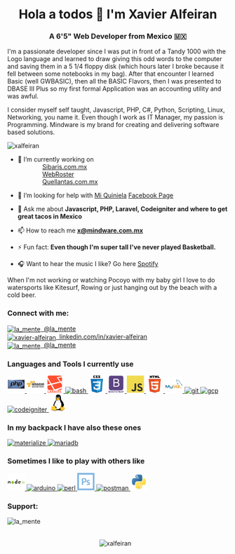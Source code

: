 <h1 align="center">Hola a todos 👋 I'm Xavier Alfeiran</h1>
<h3 align="center">A 6'5" Web Developer from Mexico 🇲🇽</h3>

I'm a passionate developer since I was put in front of a Tandy 1000 with the Logo language and learned to draw giving this odd words to the computer and saving them in a 5 1/4 floppy disk (which hours later I broke because it fell between some notebooks in my bag). After that encounter I learned Basic (well GWBASIC), then all the BASIC Flavors, then I was presented to DBASE III Plus so my first formal Application was an accounting utility and was awful.

I consider myself self taught, Javascript, PHP, C#, Python, Scripting, Linux, Networking, you name it. Even though I work as IT Manager, my passion is Programming. Mindware is my brand for creating and delivering software based solutions. 

<p align="left"> <img src="https://komarev.com/ghpvc/?username=xalfeiran&label=Profile%20views&color=0e75b6&style=flat" alt="xalfeiran" /> </p>

- 🔭 I’m currently working on <br/>
<span style="margin-left:4em;">[Sibaris.com.mx](https://sibaris.com.mx)</span><br/>
<span style="margin-left:4em;">[WebRoster](https://mindware.com.mx/webroster)</span><br/>
<span style="margin-left:4em;">[Quellantas.com.mx](https://quellantas.com.mx)</span>

- 🤝 I’m looking for help with [Mi Quiniela](https://ww2.miquiniela.com.mx/app3) [Facebook Page](facebook.com/miquiniela.com.mx)

- 💬 Ask me about **Javascript, PHP, Laravel, Codeigniter and where to get great tacos in Mexico**

- 📫 How to reach me **x@mindware.com.mx**

- ⚡ Fun fact: **Even though I'm super tall I've never played Basketball.**

- 🎧 Want to hear the music I like? Go here [Spotify](https://open.spotify.com/playlist/37i9dQZF1Etp4iqiCWUoHd?si=cbe407fd67bf4614)

When I'm not working or watching Pocoyo with my baby girl I love to do watersports like Kitesurf, Rowing or just hanging out by the beach with a cold beer. 

<h3 align="left">Connect with me:</h3>
<p align="left">
<a href="https://twitter.com/la_mente" target="blank"><img align="center" src="https://raw.githubusercontent.com/rahuldkjain/github-profile-readme-generator/master/src/images/icons/Social/twitter.svg" alt="la_mente" width="20" />&nbsp; @la_mente</a><br/>
<a href="https://linkedin.com/in/xavier-alfeiran" target="blank"><img align="center" src="https://raw.githubusercontent.com/rahuldkjain/github-profile-readme-generator/master/src/images/icons/Social/linked-in-alt.svg" alt="xavier-alfeiran" width="20" />&nbsp; linkedin.com/in/xavier-alfeiran</a><br/>
<a href="https://instagram.com/la_mente" target="blank"><img align="center" src="https://raw.githubusercontent.com/rahuldkjain/github-profile-readme-generator/master/src/images/icons/Social/instagram.svg" alt="la_mente" width="20" />&nbsp; @la_mente</a><br/>
</p>

<h3 align="left">Languages and Tools I currently use</h3>
<p align="left">
<a href="https://www.php.net" target="_blank"> <img src="https://raw.githubusercontent.com/devicons/devicon/master/icons/php/php-original.svg" alt="php" width="40" height="40"/>
<a href="https://aws.amazon.com" target="_blank"> <img src="https://raw.githubusercontent.com/devicons/devicon/master/icons/amazonwebservices/amazonwebservices-original-wordmark.svg" alt="aws" width="40" height="40"/> </a>
<a href="https://laravel.com/" target="_blank"> <img src="https://raw.githubusercontent.com/devicons/devicon/master/icons/laravel/laravel-plain-wordmark.svg" alt="laravel" width="40" height="40"/> </a>
<a href="https://www.gnu.org/software/bash/" target="_blank"> <img src="https://www.vectorlogo.zone/logos/gnu_bash/gnu_bash-icon.svg" alt="bash" width="40" height="40"/> </a>
<a href="https://www.w3schools.com/css/" target="_blank"> <img src="https://raw.githubusercontent.com/devicons/devicon/master/icons/css3/css3-original-wordmark.svg" alt="css3" width="40" height="40"/> </a>
<a href="https://getbootstrap.com" target="_blank"> <img src="https://raw.githubusercontent.com/devicons/devicon/master/icons/bootstrap/bootstrap-plain-wordmark.svg" alt="bootstrap" width="40" height="40"/> </a>
<a href="https://developer.mozilla.org/en-US/docs/Web/JavaScript" target="_blank"> <img src="https://raw.githubusercontent.com/devicons/devicon/master/icons/javascript/javascript-original.svg" alt="javascript" width="40" height="40"/> </a>
<a href="https://www.w3.org/html/" target="_blank"> <img src="https://raw.githubusercontent.com/devicons/devicon/master/icons/html5/html5-original-wordmark.svg" alt="html5" width="40" height="40"/> </a>
<a href="https://www.mysql.com/" target="_blank"> <img src="https://raw.githubusercontent.com/devicons/devicon/master/icons/mysql/mysql-original-wordmark.svg" alt="mysql" width="40" height="40"/> </a>
<a href="https://git-scm.com/" target="_blank"> <img src="https://www.vectorlogo.zone/logos/git-scm/git-scm-icon.svg" alt="git" width="40" height="40"/> </a>
<a href="https://cloud.google.com" target="_blank"> <img src="https://www.vectorlogo.zone/logos/google_cloud/google_cloud-icon.svg" alt="gcp" width="40" height="40"/> </a>
<a href="https://codeigniter.com" target="_blank"> <img src="https://cdn.worldvectorlogo.com/logos/codeigniter.svg" alt="codeigniter" width="40" height="40"/> </a>
<a href="https://www.linux.org/" target="_blank"> <img src="https://raw.githubusercontent.com/devicons/devicon/master/icons/linux/linux-original.svg" alt="linux" width="40" height="40"/> </a></p>
<h3 align="left">In my backpack I have also these ones</h3>
<a href="https://materializecss.com/" target="_blank"> <img src="https://raw.githubusercontent.com/prplx/svg-logos/5585531d45d294869c4eaab4d7cf2e9c167710a9/svg/materialize.svg" alt="materialize" width="40" height="40"/> </a>
<a href="https://mariadb.org/" target="_blank"> <img src="https://www.vectorlogo.zone/logos/mariadb/mariadb-icon.svg" alt="mariadb" width="40" height="40"/> </a>
<h3 align="left">Sometimes I like to play with others like</h3>
<p align="left"> <a href="https://nodejs.org" target="_blank"> <img src="https://raw.githubusercontent.com/devicons/devicon/master/icons/nodejs/nodejs-original-wordmark.svg" alt="nodejs" width="40" height="40"/> </a> <a href="https://www.arduino.cc/" target="_blank"> <img src="https://cdn.worldvectorlogo.com/logos/arduino-1.svg" alt="arduino" width="40" height="40"/> </a> <a href="https://www.perl.org/" target="_blank"> <img src="https://api.iconify.design/logos-perl.svg" alt="perl" width="40" height="40"/> </a> <a href="https://www.photoshop.com/en" target="_blank"> <img src="https://raw.githubusercontent.com/devicons/devicon/master/icons/photoshop/photoshop-line.svg" alt="photoshop" width="40" height="40"/> </a>  </a> <a href="https://postman.com" target="_blank"> <img src="https://www.vectorlogo.zone/logos/getpostman/getpostman-icon.svg" alt="postman" width="40" height="40"/> </a> <a href="https://www.python.org" target="_blank"> <img src="https://raw.githubusercontent.com/devicons/devicon/master/icons/python/python-original.svg" alt="python" width="40" height="40"/> </a> </p>

<h3 align="left">Support:</h3>
<p><a href="https://www.buymeacoffee.com/xalfeiran"> <img align="left" src="https://cdn.buymeacoffee.com/buttons/v2/default-yellow.png" height="50" width="210" alt="la_mente" /></a></p><br><br>

<p><img align="center" src="https://github-readme-stats.vercel.app/api/top-langs?username=xalfeiran&show_icons=true&locale=en&layout=compact" alt="xalfeiran" /></p>
